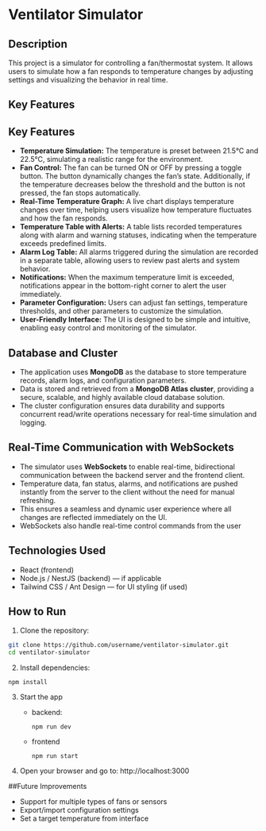 # Ventilator Simulator

## Description

This project is a simulator for controlling a fan/thermostat system. It allows users to simulate how a fan responds to temperature changes by adjusting settings and visualizing the behavior in real time.

## Key Features

## Key Features

- **Temperature Simulation:** The temperature is preset between 21.5°C and 22.5°C, simulating a realistic range for the environment.
- **Fan Control:** The fan can be turned ON or OFF by pressing a toggle button. The button dynamically changes the fan’s state. Additionally, if the temperature decreases below the threshold and the button is not pressed, the fan stops automatically.
- **Real-Time Temperature Graph:** A live chart displays temperature changes over time, helping users visualize how temperature fluctuates and how the fan responds.
- **Temperature Table with Alerts:** A table lists recorded temperatures along with alarm and warning statuses, indicating when the temperature exceeds predefined limits.
- **Alarm Log Table:** All alarms triggered during the simulation are recorded in a separate table, allowing users to review past alerts and system behavior.
- **Notifications:** When the maximum temperature limit is exceeded, notifications appear in the bottom-right corner to alert the user immediately.
- **Parameter Configuration:** Users can adjust fan settings, temperature thresholds, and other parameters to customize the simulation.
- **User-Friendly Interface:** The UI is designed to be simple and intuitive, enabling easy control and monitoring of the simulator.

## Database and Cluster

- The application uses **MongoDB** as the database to store temperature records, alarm logs, and configuration parameters.
- Data is stored and retrieved from a **MongoDB Atlas cluster**, providing a secure, scalable, and highly available cloud database solution.
- The cluster configuration ensures data durability and supports concurrent read/write operations necessary for real-time simulation and logging.

## Real-Time Communication with WebSockets

- The simulator uses **WebSockets** to enable real-time, bidirectional communication between the backend server and the frontend client.
- Temperature data, fan status, alarms, and notifications are pushed instantly from the server to the client without the need for manual refreshing.
- This ensures a seamless and dynamic user experience where all changes are reflected immediately on the UI.
- WebSockets also handle real-time control commands from the user 

## Technologies Used

- React (frontend)
- Node.js / NestJS (backend) — if applicable
- Tailwind CSS / Ant Design — for UI styling (if used)

## How to Run

1. Clone the repository:

```bash
git clone https://github.com/username/ventilator-simulator.git
cd ventilator-simulator
```

2. Install dependencies:

```
npm install
```

3. Start the app
   
   - backend:
     ```
     npm run dev
     ```
   - frontend
     ```
     npm run start
     ```
     
4. Open your browser and go to: http://localhost:3000

##Future Improvements

- Support for multiple types of fans or sensors
- Export/import configuration settings
- Set a target temperature from interface


